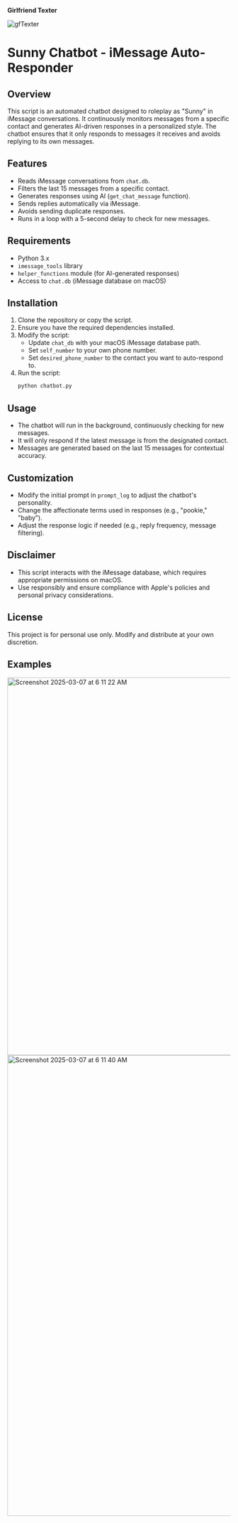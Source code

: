 **Girlfriend Texter**

![gfTexter](https://github.com/user-attachments/assets/815857b7-5b0a-49c0-b593-d2325e1059c8)

# Sunny Chatbot - iMessage Auto-Responder

## Overview
This script is an automated chatbot designed to roleplay as "Sunny" in iMessage conversations. It continuously monitors messages from a specific contact and generates AI-driven responses in a personalized style. The chatbot ensures that it only responds to messages it receives and avoids replying to its own messages.

## Features
- Reads iMessage conversations from `chat.db`.
- Filters the last 15 messages from a specific contact.
- Generates responses using AI (`get_chat_message` function).
- Sends replies automatically via iMessage.
- Avoids sending duplicate responses.
- Runs in a loop with a 5-second delay to check for new messages.

## Requirements
- Python 3.x
- `imessage_tools` library
- `helper_functions` module (for AI-generated responses)
- Access to `chat.db` (iMessage database on macOS)

## Installation
1. Clone the repository or copy the script.
2. Ensure you have the required dependencies installed.
3. Modify the script:
   - Update `chat_db` with your macOS iMessage database path.
   - Set `self_number` to your own phone number.
   - Set `desired_phone_number` to the contact you want to auto-respond to.
4. Run the script:
   ```bash
   python chatbot.py
   ```

## Usage
- The chatbot will run in the background, continuously checking for new messages.
- It will only respond if the latest message is from the designated contact.
- Messages are generated based on the last 15 messages for contextual accuracy.

## Customization
- Modify the initial prompt in `prompt_log` to adjust the chatbot's personality.
- Change the affectionate terms used in responses (e.g., "pookie," "baby").
- Adjust the response logic if needed (e.g., reply frequency, message filtering).

## Disclaimer
- This script interacts with the iMessage database, which requires appropriate permissions on macOS.
- Use responsibly and ensure compliance with Apple's policies and personal privacy considerations.

## License
This project is for personal use only. Modify and distribute at your own discretion.

## Examples

<img width="850" alt="Screenshot 2025-03-07 at 6 11 22 AM" src="https://github.com/user-attachments/assets/97580f6b-d157-4247-861a-bcc2e78dc049" />

<img width="1037" alt="Screenshot 2025-03-07 at 6 11 40 AM" src="https://github.com/user-attachments/assets/c13510c1-0815-4f1d-96e6-6a07ab5aaaf6" />

